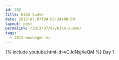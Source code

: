 ```yaml
---
id: 782
title: Niko Suave
date: 2013-07-07T00:02:24+00:00
layout: post
permalink: /2013/07/07/niko-suave/
tags:
  - 2013-muskegon-mi
---
```

{% include youtube.html id=vCJdNsjXeQM %}
Day 1